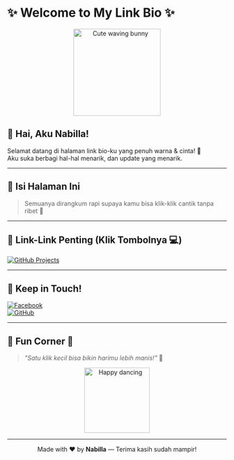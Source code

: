 # ✨ Welcome to My Link Bio ✨

<p align="center">
  <img src="https://media.giphy.com/media/xUPGcgtKxmAKxZ2AO4/giphy.gif" width="200" alt="Cute waving bunny" />
</p>

## 💖 Hai, Aku Nabilla!

Selamat datang di halaman link bio-ku yang penuh warna & cinta! 🌸  
Aku suka berbagi hal-hal menarik, dan update yang menarik.

---

## 🔗 Isi Halaman Ini

> Semuanya dirangkum rapi supaya kamu bisa klik-klik cantik tanpa ribet 🧸

---

## 📎 Link-Link Penting (Klik Tombolnya 💻)
    
[![GitHub Projects](https://img.shields.io/badge/💻-GitHub_Projects-fcb1d8?style=for-the-badge)](https://github.com/nabilla099)  

---

## 💌 Keep in Touch!

[![Facebook](https://img.shields.io/badge/💬-Facebook-ea7fbc?style=for-the-badge&logo=facebook)](https://facebook.com/nabilla.kh)  
[![GitHub](https://img.shields.io/badge/💻-GitHub-ffb6b9?style=for-the-badge&logo=github)](https://github.com/nabilla099)

---

## 🧁 Fun Corner 🎉

> *"Satu klik kecil bisa bikin harimu lebih manis!"* 🍭

<p align="center">
  <img src="https://media.giphy.com/media/MDJ9IbxxvDUQM/giphy.gif" width="150" alt="Happy dancing" />
</p>

---

<p align="center">
  Made with ❤️ by <strong>Nabilla</strong> — Terima kasih sudah mampir!
</p>
